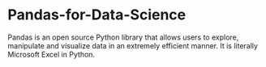 # Pandas-for-Data-Science
Pandas is an open source Python library that allows users to explore, manipulate and visualize data in an extremely efficient manner. It is literally Microsoft Excel in Python.
